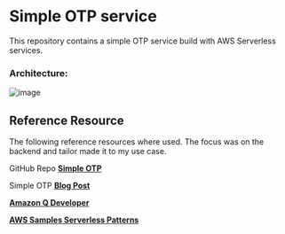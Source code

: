 # Simple OTP service

This repository contains a simple OTP service build with AWS Serverless services.

### Architecture:

![image](https://github.com/user-attachments/assets/bcc7944e-99c3-4a74-9f05-9706f40430eb)







## Reference Resource

The following reference resources where used. The focus was on the backend and tailor made it to my use case.

GitHub Repo **[Simple OTP](https://github.com/pubudusj/simple-otp)**

Simple OTP **[Blog Post](https://pubudu.dev/posts/simple-otp-service-with-aws-serverless)**

**[Amazon Q Developer](https://aws.amazon.com/q/)**

**[AWS Samples Serverless Patterns](https://github.com/aws-samples/serverless-patterns)**
